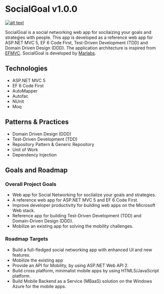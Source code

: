SocialGoal v1.0.0
================
[![alt text](http://www.marlabs.com/sites/default/files/logo.png "Marlabs")](https://www.marlabs.com)

SocialGoal is a social networking web app for socilaizing your goals and strategies with people. This app is developed as a reference web app for ASP.NET MVC 5, EF 6 Code First, Test-Driven Development (TDD) and Domain Driven Design (DDD). The application architecture is inspired from [EFMVC](http://efmvc.codeplex.com/). SocialGoal is developed by [Marlabs](https://www.marlabs.com).


Technologies
------------
* ASP.NET MVC 5
* EF 6 Code First 
* AutoMapper
* Autofac
* NUnit
* Moq

Patterns & Practices
---------------------
* Domain Driven Design (DDD)
* Test-Driven Development (TDD)
* Repository Pattern & Generic Repository
* Unit of Work 
* Dependency Injection

Goals and Roadmap
-----------------

### Overall Project Goals

* Web app for Social Networking for soclialize your goals and strategies.
* A reference web app for ASP.NET MVC 5 and EF 6 Code First.
* Improve developer productivity for building web apps on the Microsoft Web stack.
* Reference app for building Test-Driven Development (TDD) and Domain-Driven Design (DDD).
* Mobilize an existing app for solving the mobility challenges.

### Roadmap Targets

* Build a full-fledged social networking app with enhanced UI and new features.
* Mobilize the existing app
 * Provide an API for Mobility, by using ASP.NET Web API 2.  
 * Build cross platform, minimalist mobile apps by using HTML5/JavaScript platform.
 * Build Mobile Backend as a Service (MBaaS) solution on the Windows Azure for the mobile apps. 



 

